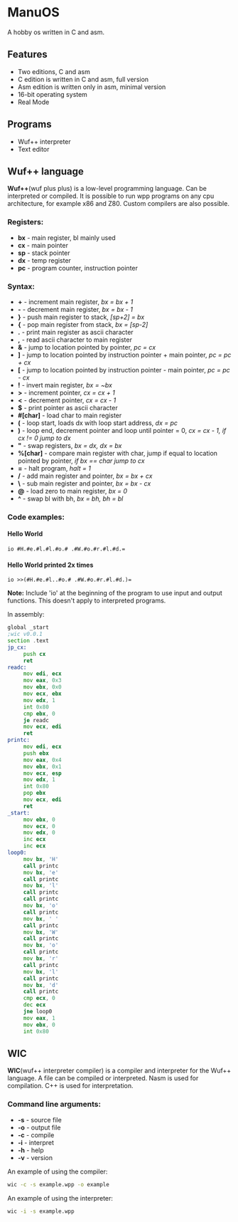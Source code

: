 # ManuOS
A hobby os written in C and asm.
## Features
- Two editions, C and asm
- C edition is written in C and asm, full version
- Asm edition is written only in asm, minimal version
- 16-bit operating system
- Real Mode
## Programs
- Wuf++ interpreter
- Text editor

## Wuf++ language
**Wuf++**(wuf plus plus) is a low-level programming language. Can be interpreted or compiled. It is possible to run wpp programs on any cpu architecture, for example x86 and Z80. Custom compilers are also possible.
### Registers:
- **bx** - main register, bl mainly used
- **cx** - main pointer
- **sp** - stack pointer
- **dx** - temp register
- **pc** - program counter, instruction pointer
### Syntax:
- **+** - increment main register, *bx = bx + 1*
- **-** - decrement main register, *bx = bx - 1*
- **}** - push main register to stack, *[sp+2] = bx*
- **{** - pop main register from stack, *bx = [sp-2]*
- **.** - print main register as ascii character
- **,** - read ascii character to main register
- **&** - jump to location pointed by pointer, *pc = cx*
- **]** - jump to location pointed by instruction pointer + main pointer, *pc = pc + cx*
- **[** - jump to location pointed by instruction pointer - main pointer, *pc = pc - cx*
- **!** - invert main register, *bx = ~bx*
- **>** - increment pointer, *cx = cx + 1*
- **<** - decrement pointer, *cx = cx - 1*
- **$** - print pointer as ascii character
- **#[char]** - load char to main register
- **(** - loop start, loads dx with loop start address, *dx = pc*
- **)** - loop end, decrement pointer and loop until pointer = 0, *cx = cx - 1, if cx != 0 jump to dx*
- **"** - swap registers, *bx = dx, dx = bx*
- **%[char]** - compare main register with char, jump if equal to location pointed by pointer, *if bx == char jump to cx*
- **=** - halt program, *halt = 1*
- **/** - add main register and pointer, *bx = bx + cx*
- **\\** - sub main register and pointer, *bx = bx - cx*
- **@** - load zero to main register, *bx = 0*
- **^** - swap bl with bh, *bx = bh, bh = bl*

### Code examples:
#### Hello World
```wpp
io #H.#e.#l.#l.#o.# .#W.#o.#r.#l.#d.=
```
#### Hello World printed 2x times
```wpp
io >>(#H.#e.#l..#o.# .#W.#o.#r.#l.#d.)=
```
**Note:** Include 'io' at the beginning of the program to use input and output functions. This doesn't apply to interpreted programs.

In assembly:
```asm
global _start
;wic v0.0.1
section .text
jp_cx:
     push cx
     ret
readc:
     mov edi, ecx
     mov eax, 0x3
     mov ebx, 0x0
     mov ecx, ebx
     mov edx, 1
     int 0x80
     cmp ebx, 0
     je readc
     mov ecx, edi
     ret
printc:
     mov edi, ecx
     push ebx
     mov eax, 0x4
     mov ebx, 0x1
     mov ecx, esp
     mov edx, 1
     int 0x80
     pop ebx
     mov ecx, edi
     ret
_start:
     mov ebx, 0
     mov ecx, 0
     mov edx, 0
     inc ecx
     inc ecx
loop0:
     mov bx, 'H'
     call printc
     mov bx, 'e'
     call printc
     mov bx, 'l'
     call printc
     call printc
     mov bx, 'o'
     call printc
     mov bx, ' '
     call printc
     mov bx, 'W'
     call printc
     mov bx, 'o'
     call printc
     mov bx, 'r'
     call printc
     mov bx, 'l'
     call printc
     mov bx, 'd'
     call printc
     cmp ecx, 0
     dec ecx
     jne loop0
     mov eax, 1
     mov ebx, 0
     int 0x80
```

## WIC
**WIC**(wuf++ interpreter compiler) is a compiler and interpreter for the Wuf++ language. A file can be compiled or interpreted. Nasm is used for compilation. C++ is used for interpretation.
### Command line arguments:
- **-s** - source file
- **-o** - output file
- **-c** - compile
- **-i** - interpret
- **-h** - help
- **-v** - version

An example of using the compiler:
```bash
wic -c -s example.wpp -o example
```
An example of using the interpreter:
```bash
wic -i -s example.wpp
```
